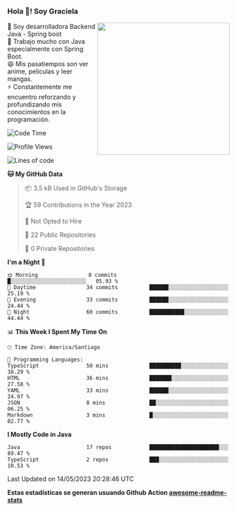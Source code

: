 ### Hola 👋! Soy Graciela

<img align='right' src="https://user-images.githubusercontent.com/74038190/221352975-94759904-aa4c-4032-a8ab-b546efb9c478.gif" width="300">

<p>🔭 Soy desarrolladora Backend Java - Spring boot<br>
🌱 Trabajo mucho con Java especialmente con Spring Boot.<br>
😄 Mis pasatiempos son ver anime, películas y leer mangas.<br>
⚡ Constantemente me encuentro reforzando y profundizando mis conocimientos en la programación.</p>

<!--START_SECTION:waka-->
![Code Time](http://img.shields.io/badge/Code%20Time-5%20hrs%205%20mins-blue)

![Profile Views](http://img.shields.io/badge/Profile%20Views-24-blue)

![Lines of code](https://img.shields.io/badge/From%20Hello%20World%20I%27ve%20Written-79.1%20thousand%20lines%20of%20code-blue)

**🐱 My GitHub Data** 

> 📦 3.5 kB Used in GitHub's Storage 
 > 
> 🏆 59 Contributions in the Year 2023
 > 
> 🚫 Not Opted to Hire
 > 
> 📜 22 Public Repositories 
 > 
> 🔑 0 Private Repositories 
 > 
**I'm a Night 🦉** 

```text
🌞 Morning                8 commits           █░░░░░░░░░░░░░░░░░░░░░░░░   05.93 % 
🌆 Daytime                34 commits          ██████░░░░░░░░░░░░░░░░░░░   25.19 % 
🌃 Evening                33 commits          ██████░░░░░░░░░░░░░░░░░░░   24.44 % 
🌙 Night                  60 commits          ███████████░░░░░░░░░░░░░░   44.44 % 
```


📊 **This Week I Spent My Time On** 

```text
🕑︎ Time Zone: America/Santiago

💬 Programming Languages: 
TypeScript               50 mins             ██████████░░░░░░░░░░░░░░░   38.29 % 
HTML                     36 mins             ███████░░░░░░░░░░░░░░░░░░   27.58 % 
YAML                     33 mins             ██████░░░░░░░░░░░░░░░░░░░   24.97 % 
JSON                     8 mins              ██░░░░░░░░░░░░░░░░░░░░░░░   06.25 % 
Markdown                 3 mins              █░░░░░░░░░░░░░░░░░░░░░░░░   02.77 % 
```

**I Mostly Code in Java** 

```text
Java                     17 repos            ██████████████████████░░░   89.47 % 
TypeScript               2 repos             ███░░░░░░░░░░░░░░░░░░░░░░   10.53 % 
```




 Last Updated on 14/05/2023 20:28:46 UTC
<!--END_SECTION:waka-->


<!--
**gracielaContreras/gracielaContreras** is a ✨ _special_ ✨ repository because its `README.md` (this file) appears on your GitHub profile.

Here are some ideas to get you started:

- 🔭 I’m currently working on ...
- 🌱 I’m currently learning ...
- 👯 I’m looking to collaborate on ...
- 🤔 I’m looking for help with ...
- 💬 Ask me about ...
- 📫 How to reach me: ...
- 😄 Pronouns: ...
- ⚡ Fun fact: ...
-->

**Estas estadísticas se generan usuando Github Action [awesome-readme-stats](https://github.com/anmol098/waka-readme-stats)**
